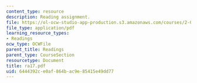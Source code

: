 ```yaml
---
content_type: resource
description: Reading assignment.
file: https://ol-ocw-studio-app-production.s3.amazonaws.com/courses/2-002-mechanics-and-materials-ii-spring-2004/6444392ce0af864bac9e85415e49dd77_ra17.pdf
file_type: application/pdf
learning_resource_types:
- Readings
ocw_type: OCWFile
parent_title: Readings
parent_type: CourseSection
resourcetype: Document
title: ra17.pdf
uid: 6444392c-e0af-864b-ac9e-85415e49dd77
---
```

